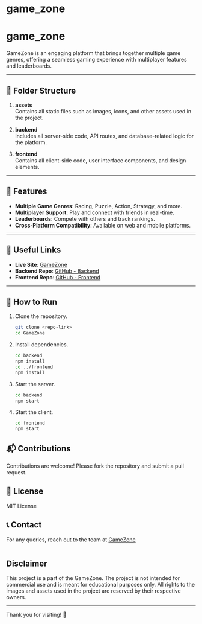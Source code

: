 # game_zone

# game_zone

GameZone is an engaging platform that brings together multiple game genres, offering a seamless gaming experience with multiplayer features and leaderboards.

---

## 📂 Folder Structure

1. **assets**  
   Contains all static files such as images, icons, and other assets used in the project.

2. **backend**  
   Includes all server-side code, API routes, and database-related logic for the platform.

3. **frontend**  
   Contains all client-side code, user interface components, and design elements.

---

## 🌟 Features

- **Multiple Game Genres**: Racing, Puzzle, Action, Strategy, and more.
- **Multiplayer Support**: Play and connect with friends in real-time.
- **Leaderboards**: Compete with others and track rankings.
- **Cross-Platform Compatibility**: Available on web and mobile platforms.

---

## 🔗 Useful Links

- **Live Site**: [GameZone](#)   
- **Backend Repo**: [GitHub - Backend](#)   
- **Frontend Repo**: [GitHub - Frontend](#)   

---

## 📖 How to Run

1. Clone the repository.  
   ```bash
   git clone <repo-link>
   cd GameZone
    ```

2. Install dependencies.
    ```bash
   cd backend
   npm install
   cd ../frontend
   npm install
    ```

3. Start the server.
    ```bash
    cd backend
    npm start
    ```

4. Start the client.
    ```bash
    cd frontend
    npm start
    ```

## 📬 Contributions
Contributions are welcome! Please fork the repository and submit a pull request.

## 📜 License
MIT License


## 📞 Contact
For any queries, reach out to the team at [GameZone](#) 
```

```

## Disclaimer
This project is a part of the GameZone. The project is not intended for commercial use and is meant for educational purposes only. All rights to the images and assets used in the project are reserved by their respective owners.

---

Thank you for visiting! 🚀

